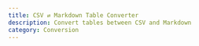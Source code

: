 ```yaml
---
title: CSV ⇄ Markdown Table Converter
description: Convert tables between CSV and Markdown
category: Conversion
---
```

